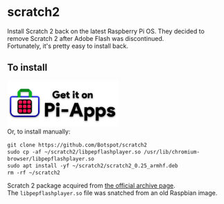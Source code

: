 # scratch2

Install Scratch 2 back on the latest Raspberry Pi OS. They decided to remove Scratch 2 after Adobe Flash was discontinued.  
Fortunately, it's pretty easy to install back.

## To install
[![badge](https://github.com/Botspot/pi-apps/blob/master/icons/badge.png?raw=true)](https://github.com/Botspot/pi-apps)  
Or, to install manually:
```
git clone https://github.com/Botspot/scratch2
sudo cp -af ~/scratch2/libpepflashplayer.so /usr/lib/chromium-browser/libpepflashplayer.so
sudo apt install -yf ~/scratch2/scratch2_0.25_armhf.deb
rm -rf ~/scratch2
```
Scratch 2 package acquired from [the official archive page](http://archive.raspberrypi.org/debian/pool/main/s/scratch2/).  
The `libpepflashplayer.so` file was snatched from an old Raspbian image.
